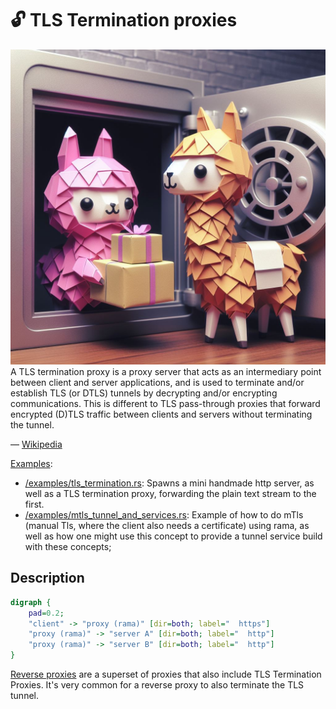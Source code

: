 # 🔓 TLS Termination proxies

<div class="book-article-intro">
    <img src="../img/proxy_llama_tls.jpeg" alt="artistical representation of rama TLS Termination proxy as llama unlocking cargo to move it forward unprotected">
    <div>
        A TLS termination proxy is a proxy server that acts as an intermediary point between client and server applications, and is used to terminate and/or establish TLS (or DTLS) tunnels by decrypting and/or encrypting communications. This is different to TLS pass-through proxies that forward encrypted (D)TLS traffic between clients and servers without terminating the tunnel.
        <p> — <a href="https://en.wikipedia.org/wiki/TLS_termination_proxy">Wikipedia</a></p>
    </div>
</div>

[Examples](https://github.com/plabayo/rama/tree/main/examples):

- [/examples/tls_termination.rs](https://github.com/plabayo/rama/tree/main/examples/tls_termination.rs):
  Spawns a mini handmade http server, as well as a TLS termination proxy, forwarding the
  plain text stream to the first.
- [/examples/mtls_tunnel_and_services.rs](https://github.com/plabayo/rama/tree/main/examples/mtls_tunnel_and_services.rs):
  Example of how to do mTls (manual Tls, where the client also needs a certificate) using rama,
  as well as how one might use this concept to provide a tunnel service build with these concepts;

## Description

<div class="book-article-image-center">

```dot process
digraph {
    pad=0.2;
    "client" -> "proxy (rama)" [dir=both; label="  https"]
    "proxy (rama)" -> "server A" [dir=both; label="  http"]
    "proxy (rama)" -> "server B" [dir=both; label="  http"]
}
```

</div>

[Reverse proxies](./reverse.md) are a superset of proxies that also
include TLS Termination Proxies. It's very common for a reverse proxy
to also terminate the TLS tunnel.
